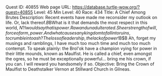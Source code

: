 Quest ID: 40855
Web page URL: https://database.turtle-wow.org/?quest=40855
Level: 45
Min Level: 40
Race: 434
Title: A Chief Among Brutes
Description: Recent events have made me reconsider my outlook on life. Or, lack thereof.$B$BWhat is it that demands the most respect in this world, $N? I would say that is power. Raw and unadulterated. Sheer strength of will, force of arm, power. And what causes any kingdom to fall into ruins, to crumble into ash? The loss of leadership, the lack of power!$B$B Ah, forget my musings and ramblings, I have much too much time and much too much contempt. To speak plainly: the Brol'ok have a champion vying for power in their little mounds, known as Maulfist. He is called a chief, even amongst the ogres, so he must be exceptionally powerful... bring me his crown, if you can. I will reward you handsomely if so.
Objective: Bring the Crown of Maulfist to Deathstalker Vernon at Stillward Church in Gilneas.
